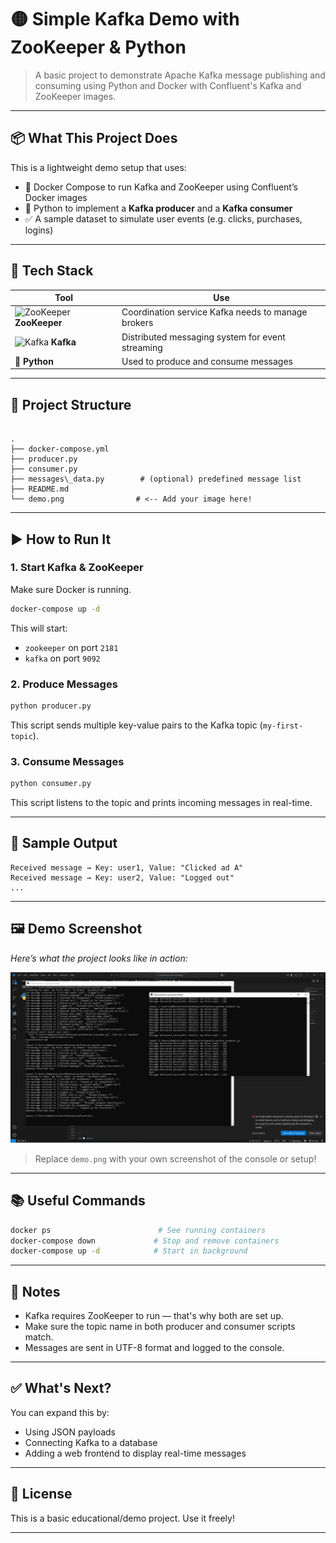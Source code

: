 
# 🟡 Simple Kafka Demo with ZooKeeper & Python

> A basic project to demonstrate Apache Kafka message publishing and consuming using Python and Docker with Confluent's Kafka and ZooKeeper images.

---

## 📦 What This Project Does

This is a lightweight demo setup that uses:

- 🐳 Docker Compose to run Kafka and ZooKeeper using Confluent’s Docker images
- 🐍 Python to implement a **Kafka producer** and a **Kafka consumer**
- ✅ A sample dataset to simulate user events (e.g. clicks, purchases, logins)

---

## 🔧 Tech Stack

| Tool         | Use                               |
|--------------|------------------------------------|
| ![ZooKeeper](https://cdn.jsdelivr.net/gh/devicons/devicon/icons/apache/apache-original.svg) **ZooKeeper** | Coordination service Kafka needs to manage brokers |
| ![Kafka](https://cdn.jsdelivr.net/gh/devicons/devicon/icons/apachekafka/apachekafka-original.svg) **Kafka** | Distributed messaging system for event streaming |
| 🐍 **Python** | Used to produce and consume messages |

---

## 📁 Project Structure

```

.
├── docker-compose.yml
├── producer.py
├── consumer.py
├── messages\_data.py        # (optional) predefined message list
├── README.md
└── demo.png                # <-- Add your image here!

````

---

## ▶️ How to Run It

### 1. Start Kafka & ZooKeeper

Make sure Docker is running.

```bash
docker-compose up -d
````

This will start:

* `zookeeper` on port `2181`
* `kafka` on port `9092`

### 2. Produce Messages

```bash
python producer.py
```

This script sends multiple key-value pairs to the Kafka topic (`my-first-topic`).

### 3. Consume Messages

```bash
python consumer.py
```

This script listens to the topic and prints incoming messages in real-time.

---

## 🧪 Sample Output

```
Received message → Key: user1, Value: "Clicked ad A"
Received message → Key: user2, Value: "Logged out"
...
```

---

## 🖼️ Demo Screenshot

*Here’s what the project looks like in action:*

![Demo](./demo.png)

> Replace `demo.png` with your own screenshot of the console or setup!

---

## 📚 Useful Commands

```bash
docker ps                        # See running containers
docker-compose down             # Stop and remove containers
docker-compose up -d            # Start in background
```

---

## 📝 Notes

* Kafka requires ZooKeeper to run — that's why both are set up.
* Make sure the topic name in both producer and consumer scripts match.
* Messages are sent in UTF-8 format and logged to the console.

---

## ✅ What's Next?

You can expand this by:

* Using JSON payloads
* Connecting Kafka to a database
* Adding a web frontend to display real-time messages

---

## 📄 License

This is a basic educational/demo project. Use it freely!

---


